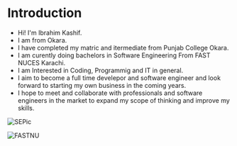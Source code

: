 # Introduction
- Hi! I'm Ibrahim Kashif.
- I am from Okara.
- I have completed my matric and itermediate from Punjab College Okara.
- I am curently doing bachelors in Software Engineering From FAST NUCES Karachi.
- I am Interested in Coding, Programmig and IT in general.
- I aim to become a full time develepor and software engineer and look forward to starting my own business in the coming years.
- I hope to meet and collaborate with professionals and software engineers in the market to expand my scope of thinking and improve my skills.

![SEPic](https://github.com/user-attachments/assets/671c5ff4-7568-4a1a-bcec-dac593f2c3b1)

![FASTNU](https://github.com/user-attachments/assets/8f3bb824-9a50-44ef-877f-6b8fa13b43f3)
